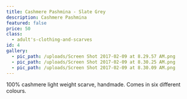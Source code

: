 ```yaml
---
title: Cashmere Pashmina - Slate Grey
description: Cashmere Pashmina
featured: false
price: 50
class:
  - adult's-clothing-and-scarves
id: 4
gallery:
  - pic_path: /uploads/Screen Shot 2017-02-09 at 8.29.57 AM.png
  - pic_path: /uploads/Screen Shot 2017-02-09 at 8.30.25 AM.png
  - pic_path: /uploads/Screen Shot 2017-02-09 at 8.30.09 AM.png
---
```



100% cashmere light weight scarve, handmade. Comes in six different colours.
